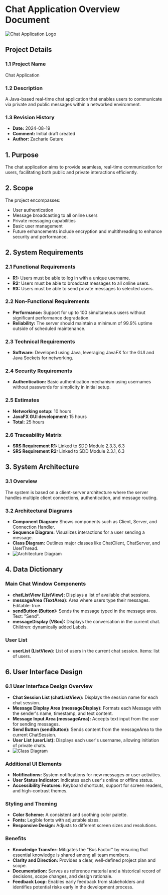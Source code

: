 # Chat Application Overview Document
![Chat Application Logo](https://example.com/logo.png "Chat App Logo")


## Project Details

### 1.1 Project Name
Chat Application

### 1.2 Description
A Java-based real-time chat application that enables users to communicate via private and public messages within a networked environment.

### 1.3 Revision History
- **Date:** 2024-08-19
- **Comment:** Initial draft created
- **Author:** Zacharie Gatare

## 1. Purpose
The chat application aims to provide seamless, real-time communication for users, facilitating both public and private interactions efficiently.

## 2. Scope
The project encompasses:
- User authentication
- Message broadcasting to all online users
- Private messaging capabilities
- Basic user management
- Future enhancements include encryption and multithreading to enhance security and performance.

## 2. System Requirements

### 2.1 Functional Requirements
- **R1:** Users must be able to log in with a unique username.
- **R2:** Users must be able to broadcast messages to all online users.
- **R3:** Users must be able to send private messages to selected users.

### 2.2 Non-Functional Requirements
- **Performance:** Support for up to 100 simultaneous users without significant performance degradation.
- **Reliability:** The server should maintain a minimum of 99.9% uptime outside of scheduled maintenance.

### 2.3 Technical Requirements
- **Software:** Developed using Java, leveraging JavaFX for the GUI and Java Sockets for networking.

### 2.4 Security Requirements
- **Authentication:** Basic authentication mechanism using usernames without passwords for simplicity in initial setup.

### 2.5 Estimates
- **Networking setup:** 10 hours
- **JavaFX GUI development:** 15 hours
- **Total:** 25 hours

### 2.6 Traceability Matrix
- **SRS Requirement R1:** Linked to SDD Module 2.3.3, 6.3
- **SRS Requirement R2:** Linked to SDD Module 2.3.1, 6.3

## 3. System Architecture

### 3.1 Overview
The system is based on a client-server architecture where the server handles multiple client connections, authentication, and message routing.

### 3.2 Architectural Diagrams
- **Component Diagram:** Shows components such as Client, Server, and Connection Handler.
- **Sequence Diagram:** Visualizes interactions for a user sending a message.
- **Class Diagram:** Outlines major classes like ChatClient, ChatServer, and UserThread.
- ![Architecture Diagram](images/architecture.png "System Architecture")


## 4. Data Dictionary

### Main Chat Window Components
- **chatListView (ListView):** Displays a list of available chat sessions.
- **messageArea (TextArea):** Area where users type their messages. Editable: true.
- **sendButton (Button):** Sends the message typed in the message area. Text: "Send".
- **messageDisplay (VBox):** Displays the conversation in the current chat. Children: dynamically added Labels.

### User List
- **userList (ListView):** List of users in the current chat session. Items: list of users.

## 6. User Interface Design

### 6.1 User Interface Design Overview
- **Chat Session List (chatListView):** Displays the session name for each chat session.
- **Message Display Area (messageDisplay):** Formats each Message with the sender's name, timestamp, and text content.
- **Message Input Area (messageArea):** Accepts text input from the user for sending messages.
- **Send Button (sendButton):** Sends content from the messageArea to the current ChatSession.
- **User List (userList):** Displays each user's username, allowing initiation of private chats.
- ![Class Diagram](./docs/images/class_diagram.png "Class Diagram")


### Additional UI Elements
- **Notifications:** System notifications for new messages or user activities.
- **User Status Indicator:** Indicates each user's online or offline status.
- **Accessibility Features:** Keyboard shortcuts, support for screen readers, and high-contrast themes.

### Styling and Theming
- **Color Scheme:** A consistent and soothing color palette.
- **Fonts:** Legible fonts with adjustable sizes.
- **Responsive Design:** Adjusts to different screen sizes and resolutions.

### Benefits
- **Knowledge Transfer:** Mitigates the "Bus Factor" by ensuring that essential knowledge is shared among all team members.
- **Clarity and Direction:** Provides a clear, well-defined project plan and scope.
- **Documentation:** Serves as reference material and a historical record of decisions, scope changes, and design rationale.
- **Feedback Loop:** Enables early feedback from stakeholders and identifies potential risks early in the development process.
